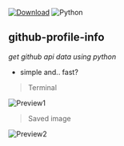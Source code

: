 [![Download](https://img.shields.io/badge/Download-blue)](https://github.com/katowicak/github-profile-info/releases/download/1.0/github-profile-info.zip)
![Python](https://img.shields.io/badge/python-3.5%20%7C%203.6%20%7C%203.7-blue)
## github-profile-info
*get github api data using python*

- simple and.. fast?

> Terminal
    
![Preview1](https://i.imgur.com/byIKMrE.png)
> Saved image
    
![Preview2](https://i.imgur.com/45pmDy0.png)

